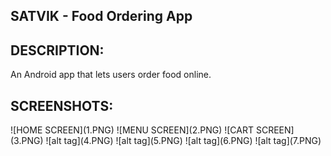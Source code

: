 <h2>SATVIK - Food Ordering App </h2>


<h2> DESCRIPTION: </h2>

An Android app that lets users order food online.<br>

<h2> SCREENSHOTS: </h2>
![HOME SCREEN](1.PNG)
![MENU SCREEN](2.PNG)
![CART SCREEN](3.PNG)
![alt tag](4.PNG)
![alt tag](5.PNG)
![alt tag](6.PNG)
![alt tag](7.PNG)
